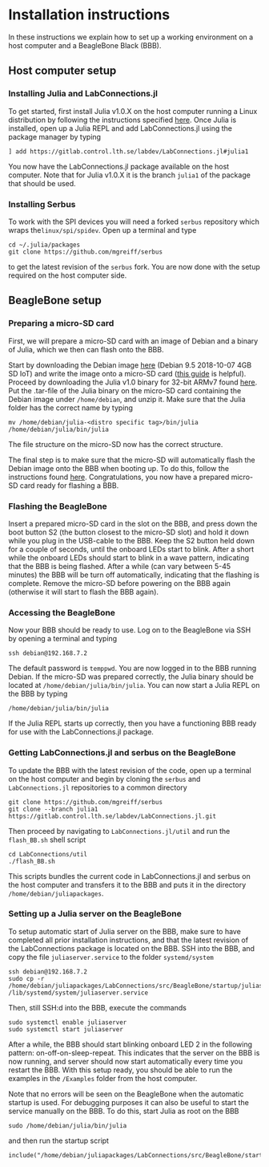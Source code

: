 # Installation instructions
In these instructions we explain how to set up a working environment on a host computer and
a BeagleBone Black (BBB).

## Host computer setup

### Installing Julia and LabConnections.jl

To get started, first install Julia v1.0.X on the host computer running a Linux distribution by following the instructions specified [here](https://github.com/JuliaLang/julia/blob/master/README.md). Once Julia is installed, open up a Julia REPL and add LabConnections.jl using the package manager by typing
```
] add https://gitlab.control.lth.se/labdev/LabConnections.jl#julia1
```
You now have the LabConnections.jl package available on the host computer. Note that for Julia v1.0.X it is the branch `julia1` of the package that should be used.

### Installing Serbus
To work with the SPI devices you will need a forked `serbus` repository which wraps the`linux/spi/spidev`. Open up a terminal and type
```
cd ~/.julia/packages
git clone https://github.com/mgreiff/serbus
```
to get the latest revision of the `serbus` fork. You are now done with the setup required on the host computer side.

## BeagleBone setup

### Preparing a micro-SD card
First, we will prepare a micro-SD card with an image of Debian and a binary of Julia, which we then can flash onto the BBB.

Start by downloading the Debian image [here](http://beagleboard.org/latest-images) (Debian 9.5 2018-10-07 4GB SD IoT) and write the image onto a micro-SD card ([this guide](http://derekmolloy.ie/write-a-new-image-to-the-beaglebone-black/) is helpful).
Proceed by downloading the Julia v1.0 binary for 32-bit ARMv7 found [here](https://julialang.org/downloads/). Put the .tar-file of the Julia binary on the micro-SD card containing the Debian image under `/home/debian`, and unzip it.
Make sure that the Julia folder has the correct name by typing
```
mv /home/debian/julia-<distro specific tag>/bin/julia /home/debian/julia/bin/julia
```
The file structure on the micro-SD now has the correct structure.

The final step is to make sure that the micro-SD will automatically flash the Debian image onto the BBB when booting up. To do this, follow the instructions found [here](https://elinux.org/Beagleboard:BeagleBoneBlack_Debian#Flashing_eMMC). Congratulations, you now have a prepared micro-SD card ready for flashing a BBB.

### Flashing the BeagleBone
Insert a prepared micro-SD card in the slot on the BBB, and press down the boot button S2 (the button closest to the micro-SD slot) and hold it down while you plug in the USB-cable to the BBB. Keep the S2 button held down for a couple of seconds, until the onboard LEDs start to blink. After a short while the onboard LEDs should start to blink in a wave pattern, indicating that the BBB is being flashed. After a while (can vary between 5-45 minutes) the BBB will be turn off automatically, indicating that the flashing is complete. Remove the micro-SD before powering on the BBB again (otherwise it will start to flash the BBB again).

### Accessing the BeagleBone
Now your BBB should be ready to use. Log on to the BeagleBone via SSH by opening a terminal and typing
```
ssh debian@192.168.7.2
```
The default password is `temppwd`. You are now logged in to the BBB running Debian. If the micro-SD was prepared correctly, the Julia binary should be located at `/home/debian/julia/bin/julia`.
You can now start a Julia REPL on the BBB by typing
```
/home/debian/julia/bin/julia
```
If the Julia REPL starts up correctly, then you have a functioning BBB ready for use with the LabConnections.jl package.

### Getting LabConnections.jl and serbus on the BeagleBone

To update the BBB with the latest revision of the code, open up a terminal on the host computer and begin by cloning the `serbus` and `LabConnections.jl` repositories to a common directory
```
git clone https://github.com/mgreiff/serbus
git clone --branch julia1 https://gitlab.control.lth.se/labdev/LabConnections.jl.git
```
Then proceed by navigating to `LabConnections.jl/util` and run the `flash_BB.sh` shell script
```
cd LabConnections/util
./flash_BB.sh
```
This scripts bundles the current code in LabConnections.jl and serbus on the host computer and transfers it to the BBB and puts it in the directory `/home/debian/juliapackages`.

<a id='Setting-up-automatic-communication-1'></a>

### Setting up a Julia server on the BeagleBone
To setup automatic start of Julia server on the BBB, make sure to have completed all prior installation instructions, and that the latest revision of the LabConnections package is located on the BBB. SSH into the BBB, and copy the file `juliaserver.service` to the folder `systemd/system`
```
ssh debian@192.168.7.2
sudo cp -r /home/debian/juliapackages/LabConnections/src/BeagleBone/startup/juliaserver.service /lib/systemd/system/juliaserver.service
```
Then, still SSH:d into the BBB, execute the commands
```
sudo systemctl enable juliaserver
sudo systemctl start juliaserver
```
After a while, the BBB should start blinking onboard LED 2 in the following pattern: on-off-on-sleep-repeat. This indicates that the server on the BBB is now running, and server should now start automatically every time you restart the BBB. With this setup ready, you should be able to run the examples in the `/Examples` folder from the host computer.

Note that no errors will be seen on the BeagleBone when the automatic startup is used. For debugging purposes it can also be useful to start the service manually on the BBB. To do this, start Julia as root on the BBB
```
sudo /home/debian/julia/bin/julia
```
and then run the startup script
```
include("/home/debian/juliapackages/LabConnections/src/BeagleBone/startup/startup.jl")
```
